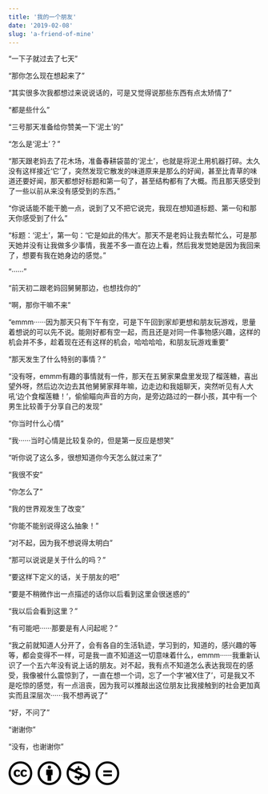 ```yaml
---
title: '我的一个朋友'
date: '2019-02-08'
slug: 'a-friend-of-mine'
---
```


“一下子就过去了七天”

“那你怎么现在想起来了”

“其实很多次我都想过来说说话的，可是又觉得说那些东西有点太矫情了”

“都是些什么”

“三号那天准备给你赞美一下‘泥土’的”

“怎么是‘泥土’？”

“那天跟老妈去了花木场，准备春耕袋苗的‘泥土’，也就是将泥土用机器打碎。太久没有这样接近‘它’了，突然发现它散发的味道原来是那么的好闻，甚至比青草的味道还要好闻，那天都想好标题和第一句了，甚至结构都有了大概。而且那天感受到了一些以前从来没有感受到的东西。”

“你说话能不能干脆一点，说到了又不把它说完，我现在想知道标题、第一句和那天你感受到了什么”

“标题：‘泥土’，第一句：‘它是如此的伟大’。那天不是老妈让我去帮忙么，可是那天她并没有让我做多少事情，我差不多一直在边上看，然后我发觉她是因为我回来了，想要有我在她身边的感觉。”

“······”

“前天初二跟老妈回舅舅那边，也想找你的”

“啊，那你干嘛不来”

“emmm······因为那天只有下午有空，可是下午回到家却更想和朋友玩游戏，思量着想说的可以先不说。能刚好都有空一起，而且还是对同一件事物感兴趣，这样的机会并不多，趁着现在还有这样的机会，哈哈哈哈，和朋友玩游戏重要”

“那天发生了什么特别的事情？”

“没有呀，emmm有趣的事情就有一件，那天在五舅家果盘里发现了榴莲糖，喜出望外呀，然后边次边去其他舅舅家拜年嘛，边走边和我姐聊天，突然听见有人大吼‘边个食榴莲糖！’，偷偷瞄向声音的方向，是旁边路过的一群小孩，其中有一个男生比较善于分享自己的发现”

“你当时什么心情”

“我······当时心情是比较复杂的，但是第一反应是想笑”

“听你说了这么多，很想知道你今天怎么就过来了”

“我很不安”

“你怎么了”

“我的世界观发生了改变”

“你能不能别说得这么抽象！”

“对不起，因为我不想说得太明白”

“那可以说说是关于什么的吗？”

“要这样下定义的话，关于朋友的吧”

“要是不稍微作出一点描述的话你以后看到这里会很迷惑的”

“我以后会看到这里？”

“有可能吧······那要是有人问起呢？”

“我之前就知道人分开了，会有各自的生活轨迹，学习到的，知道的，感兴趣的等等，都会变得不一样，可是我一直不知道这一切意味着什么，emmm······我重新认识了一个五六年没有说上话的朋友。对不起，我有点不知道怎么表达我现在的感受，我像被什么震惊到了，一直在想一个词，忘了一个字‘被X住了’，可是我又不是吃惊的感觉，有一点沮丧，因为我可以推敲出这位朋友比我接触到的社会更加真实而且深层次······我不想再说了”

“好，不问了”

“谢谢你”

“没有，也谢谢你”

#### [![版权声明](/images/creativecommons-cc.svg)](https://creativecommons.org/licenses/by-nc-nd/4.0/)
